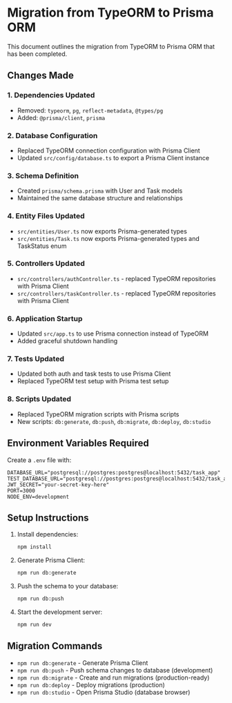 # Migration from TypeORM to Prisma ORM

This document outlines the migration from TypeORM to Prisma ORM that has been completed.

## Changes Made

### 1. Dependencies Updated
- Removed: `typeorm`, `pg`, `reflect-metadata`, `@types/pg`
- Added: `@prisma/client`, `prisma`

### 2. Database Configuration
- Replaced TypeORM connection configuration with Prisma Client
- Updated `src/config/database.ts` to export a Prisma Client instance

### 3. Schema Definition
- Created `prisma/schema.prisma` with User and Task models
- Maintained the same database structure and relationships

### 4. Entity Files Updated
- `src/entities/User.ts` now exports Prisma-generated types
- `src/entities/Task.ts` now exports Prisma-generated types and TaskStatus enum

### 5. Controllers Updated
- `src/controllers/authController.ts` - replaced TypeORM repositories with Prisma Client
- `src/controllers/taskController.ts` - replaced TypeORM repositories with Prisma Client

### 6. Application Startup
- Updated `src/app.ts` to use Prisma connection instead of TypeORM
- Added graceful shutdown handling

### 7. Tests Updated
- Updated both auth and task tests to use Prisma Client
- Replaced TypeORM test setup with Prisma test setup

### 8. Scripts Updated
- Replaced TypeORM migration scripts with Prisma scripts
- New scripts: `db:generate`, `db:push`, `db:migrate`, `db:deploy`, `db:studio`

## Environment Variables Required

Create a `.env` file with:

```env
DATABASE_URL="postgresql://postgres:postgres@localhost:5432/task_app"
TEST_DATABASE_URL="postgresql://postgres:postgres@localhost:5432/task_app_test"
JWT_SECRET="your-secret-key-here"
PORT=3000
NODE_ENV=development
```

## Setup Instructions

1. Install dependencies:
   ```bash
   npm install
   ```

2. Generate Prisma Client:
   ```bash
   npm run db:generate
   ```

3. Push the schema to your database:
   ```bash
   npm run db:push
   ```

4. Start the development server:
   ```bash
   npm run dev
   ```

## Migration Commands

- `npm run db:generate` - Generate Prisma Client
- `npm run db:push` - Push schema changes to database (development)
- `npm run db:migrate` - Create and run migrations (production-ready)
- `npm run db:deploy` - Deploy migrations (production)
- `npm run db:studio` - Open Prisma Studio (database browser)
